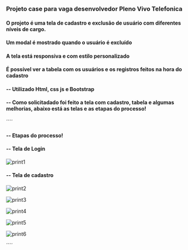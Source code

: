 ### Projeto case para vaga desenvolvedor Pleno Vivo Telefonica

#### O projeto é uma tela de cadastro e exclusão de usuário com diferentes níveis de cargo.
#### Um modal é mostrado quando o usuário é excluído 
#### A tela está responsiva e com estilo personalizado
#### É possível ver a tabela com os usuários e os registros feitos na hora do cadastro

#### -- Utilizado Html, css js e Bootstrap

#### -- Como solicitadado foi feito a tela com cadastro, tabela e algumas melhorias, abaixo está as telas e as etapas do processo!


´´´´
#### -- Etapas do processo!

#### -- Tela de Login
![print1](https://github.com/user-attachments/assets/979df011-d773-44b8-a523-74601a028dfb)

#### -- Tela de cadastro
![print2](https://github.com/user-attachments/assets/78e4cf0c-fdd6-42e9-b7cf-37ef70814b37)

![print3](https://github.com/user-attachments/assets/370d685e-49e6-4618-82e0-760a09607aea)

![print4](https://github.com/user-attachments/assets/873beaa1-d887-4d96-b34d-0e1d639a0a59)

![print5](https://github.com/user-attachments/assets/28184110-f66c-43cf-93f0-da91a55d7150)

![print6](https://github.com/user-attachments/assets/544964b2-da1b-45af-98b3-d44dc9e771dd)

´´´´


